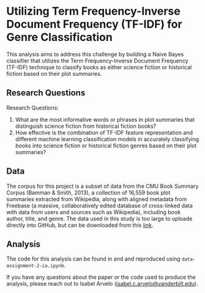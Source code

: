 #  Utilizing Term Frequency-Inverse Document Frequency (TF-IDF) for Genre Classification 

This analysis aims to address this challenge by building a Naive Bayes classifier that utilizes the Term Frequency-Inverse Document Frequency (TF-IDF) technique
to classify books as either science fiction or historical fiction based on their plot summaries.

## Research Questions 

Research Questions:
1. What are the most informative words or phrases in plot summaries that distinguish science fiction from historical fiction books?
2.  How effective is the combination of TF-IDF feature representation and different machine learning classification models in accurately classifying books into science
fiction or historical fiction genres based on their plot summaries?

## Data 

The corpus for this project is a subset of data from the CMU Book Summary Corpus (Bamman & Smith, 2013), a collection of 16,559 book plot summaries extracted from
Wikipedia, along with aligned metadata from Freebase (a massive, collaboratively edited database of cross-linked data with data from users and sources such as Wikipedia),
including book author, title, and genre. The data used in this study is too large to uploade directly into GitHub, but can be downloaded from this 
[link](https://www.cs.cmu.edu/~dbamman/booksummaries.html).

## Analysis 

The code for this analysis can be found in and and reproduced using `data-assignment-2-ia.ipynb`. 

If you have any questions about the paper or the code used to produce the analysis, please reach out to Isabel Arvelo (isabel.c.arvelo@vanderbilt.edu). 


